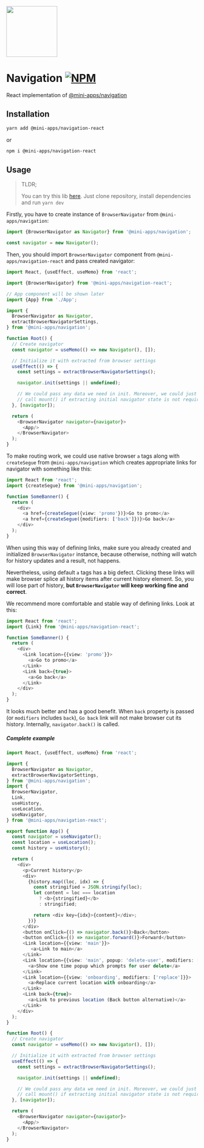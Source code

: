 [npm-badge]: https://img.shields.io/npm/v/@mini-apps/navigation-react.svg
[npm-link]: https://npmjs.com/package/@mini-apps/navigation-react

[<img width="134" src="https://vk.com/images/apps/mini_apps/vk_mini_apps_logo.svg">](https://vk.com/services)

# Navigation [![NPM][npm-badge]][npm-link]

React implementation of [@mini-apps/navigation](https://www.npmjs.com/package/@mini-apps/navigation)

## Installation
```bash
yarn add @mini-apps/navigation-react
```
or
```bash
npm i @mini-apps/navigation-react
``` 

## Usage

> TLDR;
>
> You can try this lib [here](https://github.com/wolframdeus/mini-apps-navigation-react).
> Just clone repository, install dependencies and run `yarn dev`

Firstly, you have to create instance of `BrowserNavigator` from 
`@mini-apps/navigation`:

```typescript
import {BrowserNavigator as Navigator} from '@mini-apps/navigation';

const navigator = new Navigator();
```

Then, you should import `BrowserNavigator` component from 
`@mini-apps/navigation-react` and pass created navigator:

```typescript jsx
import React, {useEffect, useMemo} from 'react';

import {BrowserNavigator} from '@mini-apps/navigation-react';

// App component will be shown later
import {App} from './App';

import {
  BrowserNavigator as Navigator,
  extractBrowserNavigatorSettings,
} from '@mini-apps/navigation';

function Root() {
  // Create navigator
  const navigator = useMemo(() => new Navigator(), []);

  // Initialize it with extracted from browser settings
  useEffect(() => {
    const settings = extractBrowserNavigatorSettings();

    navigator.init(settings || undefined);

    // We could pass any data we need in init. Moreover, we could just
    // call mount() if extracting initial navigator state is not required
  }, [navigator]);

  return (
    <BrowserNavigator navigator={navigator}>
      <App/>
    </BrowserNavigator>
  );
}
```

To make routing work, we could use native browser `a` tags along with
`createSegue` from `@mini-apps/navigation` which creates appropriate links
for navigator with something like this:

```typescript jsx
import React from 'react';
import {createSegue} from '@mini-apps/navigation';

function SomeBanner() {
  return (
    <div>
      <a href={createSegue({view: 'promo'})}>Go to promo</a>
      <a href={createSegue({modifiers: ['back']})}>Go back</a>
    </div>
  );
}
```

When using this way of defining links, make sure you already created and
initialized `BrowserNavigator` instance, because otherwise, nothing will
watch for history updates and a result, not happens.

Nevertheless, using default `a` tags has a big defect. Clicking these links
will make browser splice all history items after current history element. So,
you will lose part of history, **but `BrowserNavigator` will keep working fine
and correct**.

We recommend more comfortable and stable way of defining links. Look at this:

```typescript jsx
import React from 'react';
import {Link} from '@mini-apps/navigation-react';

function SomeBanner() {
  return (
    <div>
      <Link location={{view: 'promo'}}>
        <a>Go to promo</a>
      </Link>
      <Link back={true}>
        <a>Go back</a>
      </Link>
    </div>
  );
}
```

It looks much better and has a good benefit. When `back` property  is passed 
(or `modifiers` includes `back`), `Go back` link will not make browser cut its 
history. Internally, `navigator.back()` is called.

##### Complete example

```typescript jsx
import React, {useEffect, useMemo} from 'react';

import {
  BrowserNavigator as Navigator,
  extractBrowserNavigatorSettings,
} from '@mini-apps/navigation';
import {
  BrowserNavigator,
  Link,
  useHistory, 
  useLocation, 
  useNavigator,
} from '@mini-apps/navigation-react';

export function App() {
  const navigator = useNavigator();
  const location = useLocation();
  const history = useHistory();

  return (
    <div>
      <p>Current history</p>
      <div>
        {history.map((loc, idx) => {
          const stringified = JSON.stringify(loc);
          let content = loc === location 
            ? <b>{stringified}</b> 
            : stringified;

          return <div key={idx}>{content}</div>;
        })}
      </div>
      <button onClick={() => navigator.back()}>Back</button>
      <button onClick={() => navigator.forward()}>Forward</button>
      <Link location={{view: 'main'}}>
         <a>Link to main</a>
      </Link>
      <Link location={{view: 'main', popup: 'delete-user', modifiers: ['skip']}}>
        <a>Show one time popup which prompts for user delete</a>
      </Link>
      <Link location={{view: 'onboarding', modifiers: ['replace']}}>
        <a>Replace current location with onboarding</a>
      </Link>
      <Link back={true}>
        <a>Link to previous location (Back button alternative)</a>
      </Link>
    </div>
  );
}

function Root() {
  // Create navigator
  const navigator = useMemo(() => new Navigator(), []);

  // Initialize it with extracted from browser settings
  useEffect(() => {
    const settings = extractBrowserNavigatorSettings();

    navigator.init(settings || undefined);

    // We could pass any data we need in init. Moreover, we could just
    // call mount() if extracting initial navigator state is not required
  }, [navigator]);

  return (
    <BrowserNavigator navigator={navigator}>
      <App/>
    </BrowserNavigator>
  );
}
```
